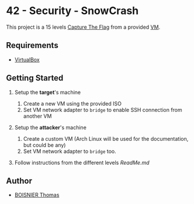 # 42 - Security - SnowCrash

This project is a 15 levels [Capture The Flag](https://en.wikipedia.org/wiki/Capture_the_flag_(cybersecurity)) from a provided [VM](https://en.wikipedia.org/wiki/Virtual_machine).

## Requirements

- [VirtualBox](https://www.virtualbox.org/)

## Getting Started

1. Setup the __target__'s machine

	1. Create a new VM using the provided ISO
	2. Set VM network adapter to `bridge` to enable SSH connection from another VM

1. Setup the __attacker__'s machine

	1. Create a custom VM (Arch Linux will be used for the documentation, but could be any)
	2. Set VM network adapter to `bridge` too.

1. Follow instructions from the different levels _ReadMe.md_

## Author

- [BOISNIER Thomas](https://github.com/TBoisnie)
